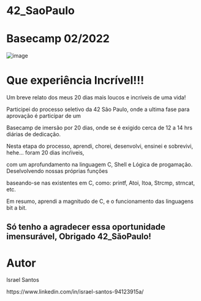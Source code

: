 # 42_SaoPaulo
# Basecamp 02/2022 

![image](https://user-images.githubusercontent.com/47953113/154799225-c3715c4a-600c-4a86-9df9-9b5d7d56441e.png)


<h1>Que experiência Incrível!!! </h1>

<p>Um breve relato dos meus 20 dias mais loucos e incríveis de uma vida! </p>
  <p>Participei do processo seletivo da 42 São Paulo, onde a ultima fase para aprovação é participar de um</p> 
  <p>Basecamp de imersão por 20 dias, onde se é exigido cerca de 12 a 14 hrs diárias de dedicação.
    
  <p>Nesta etapa do processo, aprendi, chorei, desenvolvi, ensinei e sobrevivi, hehe... foram 20 dias incŕiveis,
  <p>com um aprofundamento na linguagem C, Shell e Lógica de progamação. Deselvolvendo nossas próprias funções
  <p>baseando-se nas existentes em C, como: printf, Atoi, Itoa, Strcmp, strncat, etc.
    
  <p>Em resumo, aprendi a magnitudo de C, e o funcionamento das linguagens bit a bit. 
  <h2>Só tenho a agradecer essa oportunidade imensurável, Obrigado 42_SãoPaulo!</h2>
    
    
<h1>Autor</h1>
  <p>Israel Santos

  <p>https://www.linkedin.com/in/israel-santos-94123915a/
